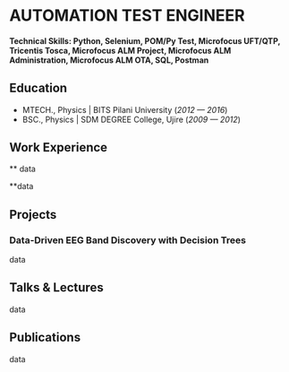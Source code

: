 # AUTOMATION TEST ENGINEER 

#### Technical Skills: Python, Selenium, POM/Py Test, Microfocus UFT/QTP, Tricentis Tosca, Microfocus ALM Project, Microfocus ALM Administration, Microfocus ALM OTA, SQL, Postman


## Education								       		
- MTECH., Physics | BITS Pilani University  (_2012 — 2016_)	 			        		
- BSC., Physics | SDM DEGREE College, Ujire (_2009 — 2012_)

## Work Experience
** data

**data

## Projects
### Data-Driven EEG Band Discovery with Decision Trees
data


## Talks & Lectures
data



## Publications
data